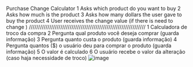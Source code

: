 Purchase Change Calculator
1 Asks which product do you want to buy
2 Asks how much is the product
3 Asks how many dollars the user gave to buy the product
4 User receives the change value (if there is need to change )
///////////////////////////////////////////////////////////////
1 Calculadora de troco da compra
2 Pergunta qual produto você deseja comprar (guarda informação)
3 Pergunta quanto custa o produto (guarda informação)
4 Pergunta quantos ($) o usuário deu para comprar o produto (guarda informação)
5 O valor é calculado 
6 O usuário recebe o valor da alteração (caso haja necessidade de troco)
![image](https://gyazo.com/5ffc645c203332da96ca0ba4bfe8fbcb.png)

